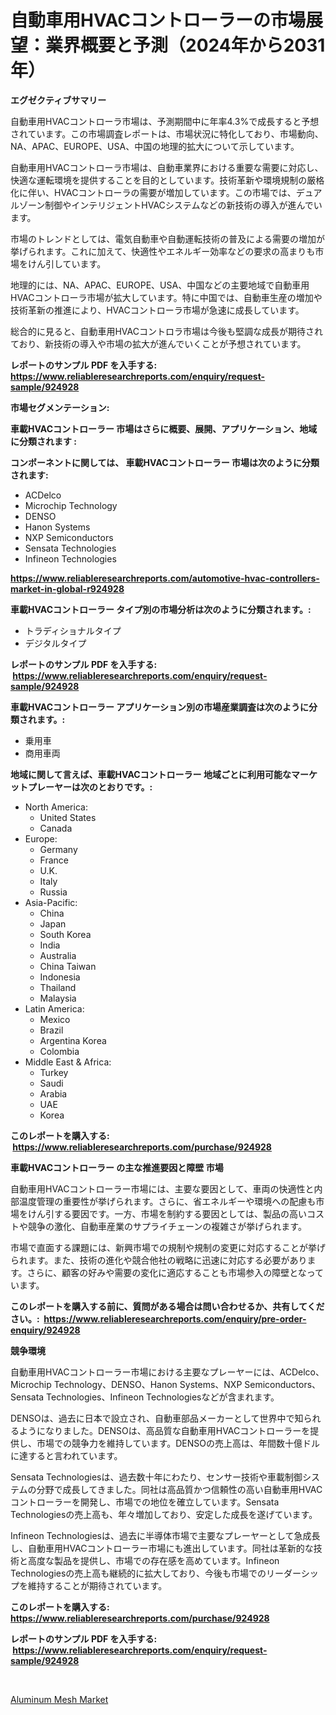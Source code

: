 <p><h1>自動車用HVACコントローラーの市場展望：業界概要と予測（2024年から2031年）</h1></p><p><strong>エグゼクティブサマリー</strong></p>
<p><p>自動車用HVACコントローラ市場は、予測期間中に年率4.3%で成長すると予想されています。この市場調査レポートは、市場状況に特化しており、市場動向、NA、APAC、EUROPE、USA、中国の地理的拡大について示しています。</p><p>自動車用HVACコントローラ市場は、自動車業界における重要な需要に対応し、快適な運転環境を提供することを目的としています。技術革新や環境規制の厳格化に伴い、HVACコントローラの需要が増加しています。この市場では、デュアルゾーン制御やインテリジェントHVACシステムなどの新技術の導入が進んでいます。</p><p>市場のトレンドとしては、電気自動車や自動運転技術の普及による需要の増加が挙げられます。これに加えて、快適性やエネルギー効率などの要求の高まりも市場をけん引しています。</p><p>地理的には、NA、APAC、EUROPE、USA、中国などの主要地域で自動車用HVACコントローラ市場が拡大しています。特に中国では、自動車生産の増加や技術革新の推進により、HVACコントローラ市場が急速に成長しています。</p><p>総合的に見ると、自動車用HVACコントロラ市場は今後も堅調な成長が期待されており、新技術の導入や市場の拡大が進んでいくことが予想されています。</p></p>
<p><strong>レポートのサンプル PDF を入手する: <a href="https://www.reliableresearchreports.com/enquiry/request-sample/924928">https://www.reliableresearchreports.com/enquiry/request-sample/924928</a></strong></p>
<p><strong>市場セグメンテーション:</strong></p>
<p><strong> 車載HVACコントローラー 市場はさらに概要、展開、アプリケーション、地域に分類されます :</strong></p>
<p><strong>コンポーネントに関しては、 車載HVACコントローラー 市場は次のように分類されます: &nbsp;</strong></p>
<p><ul><li>ACDelco</li><li>Microchip Technology</li><li>DENSO</li><li>Hanon Systems</li><li>NXP Semiconductors</li><li>Sensata Technologies</li><li>Infineon Technologies</li></ul></p>
<p><strong><a href="https://www.reliableresearchreports.com/automotive-hvac-controllers-market-in-global-r924928">https://www.reliableresearchreports.com/automotive-hvac-controllers-market-in-global-r924928</a></strong></p>
<p><strong> 車載HVACコントローラー タイプ別の市場分析は次のように分類されます。:</strong></p>
<p><ul><li>トラディショナルタイプ</li><li>デジタルタイプ</li></ul></p>
<p><strong>レポートのサンプル PDF を入手する: &nbsp;<a href="https://www.reliableresearchreports.com/enquiry/request-sample/924928">https://www.reliableresearchreports.com/enquiry/request-sample/924928</a></strong></p>
<p><strong> 車載HVACコントローラー アプリケーション別の市場産業調査は次のように分類されます。:</strong></p>
<p><ul><li>乗用車</li><li>商用車両</li></ul></p>
<p><strong>地域に関して言えば、車載HVACコントローラー 地域ごとに利用可能なマーケットプレーヤーは次のとおりです。:</strong></p>
<p><ul>
    <li>
        North America:
        <ul>
            <li>United States</li>
            <li>Canada</li>
        </ul>
    </li>
    <li>
        Europe:
        <ul>
            <li>Germany</li>
            <li>France</li>
            <li>U.K.</li>
            <li>Italy</li>
            <li>Russia</li>
        </ul>
    </li>
    <li>
        Asia-Pacific:
        <ul>
            <li>China</li>
            <li>Japan</li>
            <li>South Korea</li>
            <li>India</li>
            <li>Australia</li>
            <li>China Taiwan</li>
            <li>Indonesia</li>
            <li>Thailand</li>
            <li>Malaysia</li>
        </ul>
    </li>
    <li>
        Latin America:
        <ul>
            <li>Mexico</li>
            <li>Brazil</li>
            <li>Argentina Korea</li>
            <li>Colombia</li>
        </ul>
    </li>
    <li>
        Middle East & Africa:
        <ul>
            <li>Turkey</li>
            <li>Saudi</li>
            <li>Arabia</li>
            <li>UAE</li>
            <li>Korea</li>
        </ul>
    </li>
    </ul></p>
<p><strong>このレポートを購入する: &nbsp;<a href="https://www.reliableresearchreports.com/purchase/924928">https://www.reliableresearchreports.com/purchase/924928</a></strong></p>
<p><strong>車載HVACコントローラー の主な推進要因と障壁 市場</strong></p>
<p><p>自動車用HVACコントローラー市場には、主要な要因として、車両の快適性と内部温度管理の重要性が挙げられます。さらに、省エネルギーや環境への配慮も市場をけん引する要因です。一方、市場を制約する要因としては、製品の高いコストや競争の激化、自動車産業のサプライチェーンの複雑さが挙げられます。</p><p>市場で直面する課題には、新興市場での規制や規制の変更に対応することが挙げられます。また、技術の進化や競合他社の戦略に迅速に対応する必要があります。さらに、顧客の好みや需要の変化に適応することも市場参入の障壁となっています。</p></p>
<p><strong>このレポートを購入する前に、質問がある場合は問い合わせるか、共有してください。:&nbsp; <a href="https://www.reliableresearchreports.com/enquiry/pre-order-enquiry/924928">https://www.reliableresearchreports.com/enquiry/pre-order-enquiry/924928</a></strong></p>
<p><strong>競争環境</strong></p>
<p><p>自動車用HVACコントローラー市場における主要なプレーヤーには、ACDelco、Microchip Technology、DENSO、Hanon Systems、NXP Semiconductors、Sensata Technologies、Infineon Technologiesなどが含まれます。</p><p>DENSOは、過去に日本で設立され、自動車部品メーカーとして世界中で知られるようになりました。DENSOは、高品質な自動車用HVACコントローラーを提供し、市場での競争力を維持しています。DENSOの売上高は、年間数十億ドルに達すると言われています。</p><p>Sensata Technologiesは、過去数十年にわたり、センサー技術や車載制御システムの分野で成長してきました。同社は高品質かつ信頼性の高い自動車用HVACコントローラーを開発し、市場での地位を確立しています。Sensata Technologiesの売上高も、年々増加しており、安定した成長を遂げています。</p><p>Infineon Technologiesは、過去に半導体市場で主要なプレーヤーとして急成長し、自動車用HVACコントローラー市場にも進出しています。同社は革新的な技術と高度な製品を提供し、市場での存在感を高めています。Infineon Technologiesの売上高も継続的に拡大しており、今後も市場でのリーダーシップを維持することが期待されています。</p></p>
<p><strong>このレポートを購入する: &nbsp; <a href="https://www.reliableresearchreports.com/purchase/924928">https://www.reliableresearchreports.com/purchase/924928</a></strong></p>
<p><strong>レポートのサンプル PDF を入手する: &nbsp;<a href="https://www.reliableresearchreports.com/enquiry/request-sample/924928">https://www.reliableresearchreports.com/enquiry/request-sample/924928</a></strong><strong></strong></p>
<p>&nbsp;</p>
<p><p><a href="https://cautious-neon-760.notion.site/Aluminum-Mesh-Market-Analysis-and-Market-Size-Global-Industry-Overview-Market-Segmentation-and-For-e25779f359484d51ae7424f69cd5ea4c">Aluminum Mesh Market</a></p></p>